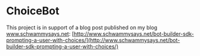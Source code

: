 # ChoiceBot

This project is in support of a blog post published on my blog www.schwammysays.net:
[http://www.schwammysays.net/bot-builder-sdk-prompting-a-user-with-choices/](http://www.schwammysays.net/bot-builder-sdk-prompting-a-user-with-choices/)
